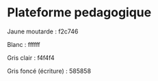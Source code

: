 # Plateforme pedagogique

Jaune moutarde : f2c746

Blanc : ffffff

Gris clair : f4f4f4

Gris foncé (écriture) : 585858
